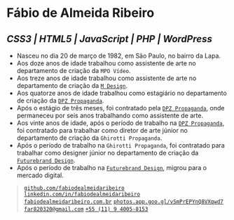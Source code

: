 # Fábio de Almeida Ribeiro

## _CSS3 \| HTML5 \| JavaScript \| PHP \| WordPress_

- Nasceu no dia 20 de março de 1982, em São Paulo, no bairro da Lapa.
- Aos doze anos de idade trabalhou como assistente de arte no departamento de criação da `MPO Vídeo`.
- Aos treze anos de idade trabalhou como assistente de arte no departamento de criação da [`M Design`](https://mdesign.art.br).
- Aos quatorze anos de idade trabalhou como estagiário no departamento de criação da [`DPZ Propaganda`](https://www.dpz.com.br).
- Após o estágio de três meses, foi contratado pela [`DPZ Propaganda`](https://www.dpz.com.br), onde permaneceu por seis anos trabalhando como assistente de arte.
- Aos vinte anos de idade, após o período de trabalho na [`DPZ Propaganda`](https://www.dpz.com.br), foi contratado para trabalhar como diretor de arte júnior no departamento de criação da `Ghirotti Propaganda`.
- Após o período de trabalho na `Ghirotti Propaganda`, foi contratado para trabalhar como designer júnior no departamento de criação da [`Futurebrand Design`](https://www.futurebrand.com).
- Após o período de trabalho na [`Futurebrand Design`](https://www.futurebrand.com), migrou para o mercado digital.

> [`github.com/fabiodealmeidaribeiro`](https://github.com/fabiodealmeidaribeiro)
> [`linkedin.com/in/fabiodealmeidaribeiro`](https://linkedin.com/in/fabiodealmeidaribeiro)
> [`fabiodealmeidaribeiro.com.br`](https://fabiodealmeidaribeiro.com.br)
> [`photos.app.goo.gl/vSmPrEPYnQ8VXqwd7`](https://photos.app.goo.gl/vSmPrEPYnQ8VXqwd7)
> [`far820320@gmail.com`](mailto:far820320@gmail.com)
> [`+55 (11) 9 4005-8153`](https://api.whatsapp.com/send?phone=5511940058153)